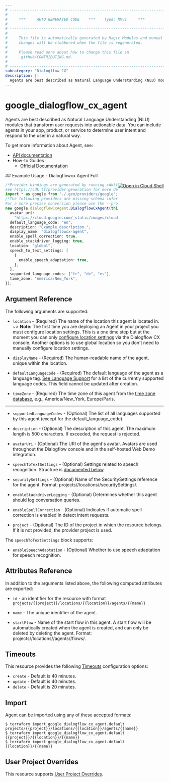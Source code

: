 ```yaml
---
# ----------------------------------------------------------------------------
#
#     ***     AUTO GENERATED CODE    ***    Type: MMv1     ***
#
# ----------------------------------------------------------------------------
#
#     This file is automatically generated by Magic Modules and manual
#     changes will be clobbered when the file is regenerated.
#
#     Please read more about how to change this file in
#     .github/CONTRIBUTING.md.
#
# ----------------------------------------------------------------------------
subcategory: "Dialogflow CX"
description: |-
  Agents are best described as Natural Language Understanding (NLU) modules that transform user requests into actionable data.
---
```


# google\_dialogflow\_cx\_agent

Agents are best described as Natural Language Understanding (NLU) modules that transform user requests into actionable data. You can include agents in your app, product, or service to determine user intent and respond to the user in a natural way.

To get more information about Agent, see:

* [API documentation](https://cloud.google.com/dialogflow/cx/docs/reference/rest/v3/projects.locations.agents)
* How-to Guides
  * [Official Documentation](https://cloud.google.com/dialogflow/cx/docs)

<div class = "oics-button" style="float: right; margin: 0 0 -15px">
  <a href="https://console.cloud.google.com/cloudshell/open?cloudshell_git_repo=https%3A%2F%2Fgithub.com%2Fterraform-google-modules%2Fdocs-examples.git&cloudshell_working_dir=dialogflowcx_agent_full&cloudshell_image=gcr.io%2Fgraphite-cloud-shell-images%2Fterraform%3Alatest&open_in_editor=main.tf&cloudshell_print=.%2Fmotd&cloudshell_tutorial=.%2Ftutorial.md" target="_blank">
    <img alt="Open in Cloud Shell" src="//gstatic.com/cloudssh/images/open-btn.svg" style="max-height: 44px; margin: 32px auto; max-width: 100%;">
  </a>
</div>
## Example Usage - Dialogflowcx Agent Full

```typescript
/*Provider bindings are generated by running cdktf get.
See https://cdk.tf/provider-generation for more details.*/
import * as google from "./.gen/providers/google";
/*The following providers are missing schema information and might need manual adjustments to synthesize correctly: google.
For a more precise conversion please use the --provider flag in convert.*/
new google.dialogflowCxAgent.DialogflowCxAgent(this, "full_agent", {
  avatar_uri:
    "https://cloud.google.com/_static/images/cloud/icons/favicons/onecloud/super_cloud.png",
  default_language_code: "en",
  description: "Example description.",
  display_name: "dialogflowcx-agent",
  enable_spell_correction: true,
  enable_stackdriver_logging: true,
  location: "global",
  speech_to_text_settings: [
    {
      enable_speech_adaptation: true,
    },
  ],
  supported_language_codes: ["fr", "de", "es"],
  time_zone: "America/New_York",
});

```

## Argument Reference

The following arguments are supported:

*   `location` -
    (Required)
    The name of the location this agent is located in.
    \~> **Note:** The first time you are deploying an Agent in your project you must configure location settings.
    This is a one time step but at the moment you can only [configure location settings](https://cloud.google.com/dialogflow/cx/docs/concept/region#location-settings) via the Dialogflow CX console.
    Another options is to use global location so you don't need to manually configure location settings.

*   `displayName` -
    (Required)
    The human-readable name of the agent, unique within the location.

*   `defaultLanguageCode` -
    (Required)
    The default language of the agent as a language tag. [See Language Support](https://cloud.google.com/dialogflow/cx/docs/reference/language)
    for a list of the currently supported language codes. This field cannot be updated after creation.

*   `timeZone` -
    (Required)
    The time zone of this agent from the [time zone database](https://www.iana.org/time-zones), e.g., America/New\_York,
    Europe/Paris.

***

*   `supportedLanguageCodes` -
    (Optional)
    The list of all languages supported by this agent (except for the default\_language\_code).

*   `description` -
    (Optional)
    The description of this agent. The maximum length is 500 characters. If exceeded, the request is rejected.

*   `avatarUri` -
    (Optional)
    The URI of the agent's avatar. Avatars are used throughout the Dialogflow console and in the self-hosted Web Demo integration.

*   `speechToTextSettings` -
    (Optional)
    Settings related to speech recognition.
    Structure is [documented below](#nested_speech_to_text_settings).

*   `securitySettings` -
    (Optional)
    Name of the SecuritySettings reference for the agent. Format: projects/<Project ID>/locations/<Location ID>/securitySettings/<Security Settings ID>.

*   `enableStackdriverLogging` -
    (Optional)
    Determines whether this agent should log conversation queries.

*   `enableSpellCorrection` -
    (Optional)
    Indicates if automatic spell correction is enabled in detect intent requests.

*   `project` - (Optional) The ID of the project in which the resource belongs.
    If it is not provided, the provider project is used.

<a name="nested_speech_to_text_settings"></a>The `speechToTextSettings` block supports:

* `enableSpeechAdaptation` -
  (Optional)
  Whether to use speech adaptation for speech recognition.

## Attributes Reference

In addition to the arguments listed above, the following computed attributes are exported:

*   `id` - an identifier for the resource with format `projects/{{project}}/locations/{{location}}/agents/{{name}}`

*   `name` -
    The unique identifier of the agent.

*   `startFlow` -
    Name of the start flow in this agent. A start flow will be automatically created when the agent is created, and can only be deleted by deleting the agent. Format: projects/<Project ID>/locations/<Location ID>/agents/<Agent ID>/flows/<Flow ID>.

## Timeouts

This resource provides the following
[Timeouts](https://developer.hashicorp.com/terraform/plugin/sdkv2/resources/retries-and-customizable-timeouts) configuration options:

* `create` - Default is 40 minutes.
* `update` - Default is 40 minutes.
* `delete` - Default is 20 minutes.

## Import

Agent can be imported using any of these accepted formats:

```console
$ terraform import google_dialogflow_cx_agent.default projects/{{project}}/locations/{{location}}/agents/{{name}}
$ terraform import google_dialogflow_cx_agent.default {{project}}/{{location}}/{{name}}
$ terraform import google_dialogflow_cx_agent.default {{location}}/{{name}}
```

## User Project Overrides

This resource supports [User Project Overrides](https://registry.terraform.io/providers/hashicorp/google/latest/docs/guides/provider_reference#user_project_override).
